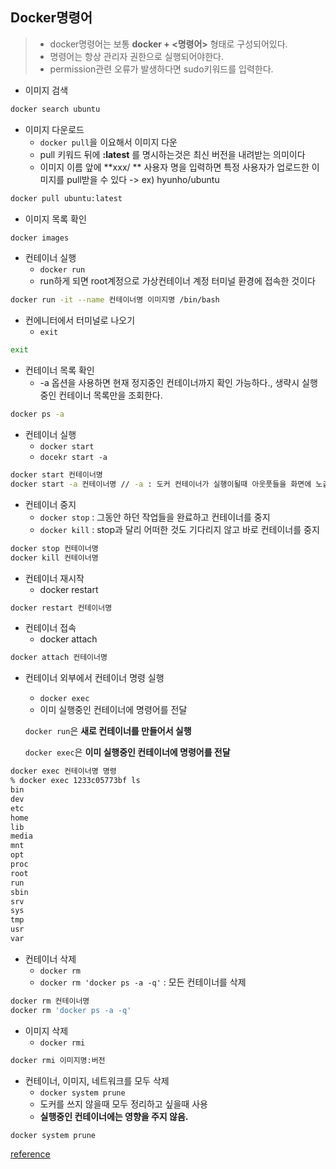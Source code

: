 ## Docker명령어

> * docker명령어는 보통 **docker + <명령어>** 형태로 구성되어있다.
> * 명령어는 항상 관리자 권한으로 실행되어야한다.
> * permission관련 오류가 발생하다면 sudo키워드를 입력한다.

* 이미지 검색

```bash
docker search ubuntu
```

* 이미지 다운로드
  * `docker pull`을 이요해서 이미지 다운
  * pull 키워드 뒤에 **:latest** 를 명시하는것은 최신 버전을 내려받는 의미이다
  * 이미지 이름 앞에 **xxx/ ** 사용자 명을 입력하면 특정 사용자가 업로드한 이미지를 pull받을 수 있다 -> ex) hyunho/ubuntu

```bash
docker pull ubuntu:latest
```

* 이미지 목록 확인

```bash
docker images
```

* 컨테이너 실행
  * `docker run`
  * run하게 되면 root계정으로 가상컨테이너 계정 터미널 환경에 접속한 것이다

```bash
docker run -it --name 컨테이너명 이미지명 /bin/bash
```

* 컨에니터에서 터미널로 나오기
  * `exit`

```bash
exit
```

* 컨테이너 목록 확인
  * -a 옵션을 사용하면 현재 정지중인 컨테이너까지 확인 가능하다., 생략시 실행중인 컨테이너 목록만을 조회한다.

```bash
docker ps -a
```

* 컨테이너 실행
  * `docker start`
  * `docekr start -a `

```bash
docker start 컨테이너명 
docker start -a 컨테이너명 // -a : 도커 컨테이너가 실행이될때 아웃풋들을 화면에 노출 시키는 역할
```

* 컨테이너 중지
  * `docker stop` :  그동안 하던 작업들을 완료하고 컨테이너를 중지
  * `docker kill` : stop과 달리 어떠한 것도 기다리지 않고 바로 컨테이너를 중지

```bash
docker stop 컨테이너명
docker kill 컨테이너명
```

* 컨테이너 재시작
  * docker restart

```bash
docker restart 컨테이너명
```

* 컨테이너 접속
  * docker attach

```bash
docker attach 컨테이너명
```

* 컨테이너 외부에서 컨테이너 명령 실행

  * `docker exec`
  * 이미 실행중인 컨테이너에 명령어를 전달

  `docker run`은 **새로 컨테이너를 만들어서 실행**

  `docker exec`은 **이미 실행중인 컨테이너에 명령어를 전달**

```bash
docker exec 컨테이너명 명령
% docker exec 1233c05773bf ls
bin
dev
etc
home
lib
media
mnt
opt
proc
root
run
sbin
srv
sys
tmp
usr
var
```

* 컨테이너 삭제
  * `docker rm`
  * `docker rm 'docker ps -a -q'` : 모든 컨테이너를 삭제

```bash
docker rm 컨테이너명
docker rm 'docker ps -a -q'
```

* 이미지 삭제
  * `docker rmi`

```bash
docker rmi 이미지명:버전
```

* 컨테이너, 이미지, 네트워크를 모두 삭제
  * `docker system prune`
  * 도커를 쓰지 않을때 모두 정리하고 싶을때 사용
  * **실행중인 컨테이너에는 영향을 주지 않음.**

```bash
docker system prune
```







[reference](http://hong.adfeel.info/docker/docker-%EC%84%A4%EC%B9%98-%EB%AA%85%EB%A0%B9%EC%96%B4-%EC%82%AC%EC%9A%A9%ED%95%B4%EB%B3%B4%EA%B8%B0/)

